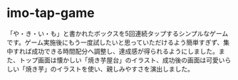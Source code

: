 # imo-tap-game
「や・き・い・も」と書かれたボックスを5回連続タップするシンプルなゲームです。ゲーム実施後にもう一度試したいと思っていただけるよう簡単すぎず、集中すれば成功できる時間配分へ調整し、達成感が得られるようにしました。また、トップ画面は懐かしい「焼き芋屋台」のイラスト、成功後の画面は可愛いらしい「焼き芋」のイラストを使い、親しみやすさを演出しました。
